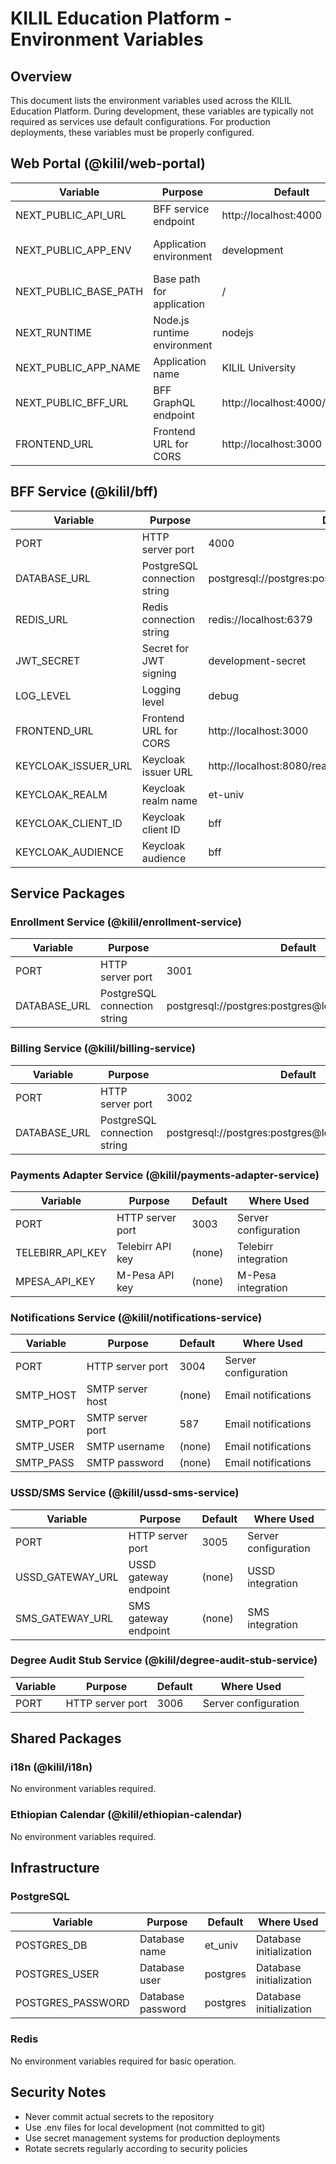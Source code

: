 # KILIL Education Platform - Environment Variables

## Overview

This document lists the environment variables used across the KILIL Education Platform. During development, these variables are typically not required as services use default configurations. For production deployments, these variables must be properly configured.

## Web Portal (@kilil/web-portal)

| Variable | Purpose | Default | Where Used |
|----------|---------|---------|------------|
| NEXT_PUBLIC_API_URL | BFF service endpoint | http://localhost:4000 | API client configuration |
| NEXT_PUBLIC_APP_ENV | Application environment | development | Feature flags, logging |
| NEXT_PUBLIC_BASE_PATH | Base path for application | / | Routing configuration |
| NEXT_RUNTIME | Node.js runtime environment | nodejs | Next.js runtime |
| NEXT_PUBLIC_APP_NAME | Application name | KILIL University | UI display |
| NEXT_PUBLIC_BFF_URL | BFF GraphQL endpoint | http://localhost:4000/graphql | GraphQL client |
| FRONTEND_URL | Frontend URL for CORS | http://localhost:3000 | CORS configuration |

## BFF Service (@kilil/bff)

| Variable | Purpose | Default | Where Used |
|----------|---------|---------|------------|
| PORT | HTTP server port | 4000 | Server configuration |
| DATABASE_URL | PostgreSQL connection string | postgresql://postgres:postgres@localhost:5432/et_univ | Database connection |
| REDIS_URL | Redis connection string | redis://localhost:6379 | Cache, sessions |
| JWT_SECRET | Secret for JWT signing | development-secret | Authentication |
| LOG_LEVEL | Logging level | debug | Logger configuration |
| FRONTEND_URL | Frontend URL for CORS | http://localhost:3000 | CORS configuration |
| KEYCLOAK_ISSUER_URL | Keycloak issuer URL | http://localhost:8080/realms/et-univ | OIDC configuration |
| KEYCLOAK_REALM | Keycloak realm name | et-univ | OIDC configuration |
| KEYCLOAK_CLIENT_ID | Keycloak client ID | bff | OIDC configuration |
| KEYCLOAK_AUDIENCE | Keycloak audience | bff | OIDC configuration |

## Service Packages

### Enrollment Service (@kilil/enrollment-service)
| Variable | Purpose | Default | Where Used |
|----------|---------|---------|------------|
| PORT | HTTP server port | 3001 | Server configuration |
| DATABASE_URL | PostgreSQL connection string | postgresql://postgres:postgres@localhost:5432/et_univ | Database connection |

### Billing Service (@kilil/billing-service)
| Variable | Purpose | Default | Where Used |
|----------|---------|---------|------------|
| PORT | HTTP server port | 3002 | Server configuration |
| DATABASE_URL | PostgreSQL connection string | postgresql://postgres:postgres@localhost:5432/et_univ | Database connection |

### Payments Adapter Service (@kilil/payments-adapter-service)
| Variable | Purpose | Default | Where Used |
|----------|---------|---------|------------|
| PORT | HTTP server port | 3003 | Server configuration |
| TELEBIRR_API_KEY | Telebirr API key | (none) | Telebirr integration |
| MPESA_API_KEY | M-Pesa API key | (none) | M-Pesa integration |

### Notifications Service (@kilil/notifications-service)
| Variable | Purpose | Default | Where Used |
|----------|---------|---------|------------|
| PORT | HTTP server port | 3004 | Server configuration |
| SMTP_HOST | SMTP server host | (none) | Email notifications |
| SMTP_PORT | SMTP server port | 587 | Email notifications |
| SMTP_USER | SMTP username | (none) | Email notifications |
| SMTP_PASS | SMTP password | (none) | Email notifications |

### USSD/SMS Service (@kilil/ussd-sms-service)
| Variable | Purpose | Default | Where Used |
|----------|---------|---------|------------|
| PORT | HTTP server port | 3005 | Server configuration |
| USSD_GATEWAY_URL | USSD gateway endpoint | (none) | USSD integration |
| SMS_GATEWAY_URL | SMS gateway endpoint | (none) | SMS integration |

### Degree Audit Stub Service (@kilil/degree-audit-stub-service)
| Variable | Purpose | Default | Where Used |
|----------|---------|---------|------------|
| PORT | HTTP server port | 3006 | Server configuration |

## Shared Packages

### i18n (@kilil/i18n)
No environment variables required.

### Ethiopian Calendar (@kilil/ethiopian-calendar)
No environment variables required.

## Infrastructure

### PostgreSQL
| Variable | Purpose | Default | Where Used |
|----------|---------|---------|------------|
| POSTGRES_DB | Database name | et_univ | Database initialization |
| POSTGRES_USER | Database user | postgres | Database initialization |
| POSTGRES_PASSWORD | Database password | postgres | Database initialization |

### Redis
No environment variables required for basic operation.

## Security Notes

- Never commit actual secrets to the repository
- Use .env files for local development (not committed to git)
- Use secret management systems for production deployments
- Rotate secrets regularly according to security policies